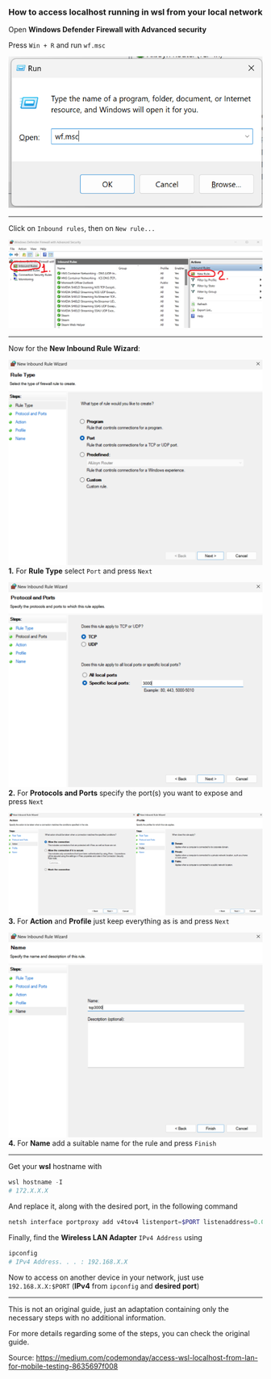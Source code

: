 ### How to access localhost running in **wsl** from your local network

Open **Windows Defender Firewall with Advanced security**

Press `Win + R` and run `wf.msc`

![run](run.png)

---

Click on `Inbound rules`, then on `New rule...`

![firewall](firewall.png)

---

Now for the **New Inbound Rule Wizard**:

![rule type](rule-type.png)
**1.** For **Rule Type** select `Port` and press `Next`

![protocols and ports](protocols-ports.png)
**2.** For **Protocols and Ports** specify the port(s) you want to expose and press `Next`

![action and profile](action-profile.png)
**3.** For **Action** and **Profile** just keep everything as is and press `Next`

![name](name.png)
**4.** For **Name** add a suitable name for the rule and press `Finish`

---

Get your **wsl** hostname with

```powershell
wsl hostname -I
# 172.X.X.X
```

And replace it, along with the desired port, in the following command

```powershell
netsh interface portproxy add v4tov4 listenport=$PORT listenaddress=0.0.0.0 connectport=$PORT connectaddress=$HOSTNAME
```

Finally, find the **Wireless LAN Adapter** `IPv4 Address` using

```powershell
ipconfig
# IPv4 Address. . . : 192.168.X.X
```

Now to access on another device in your network, just use `192.168.X.X:$PORT` (**IPv4** from `ipconfig` and **desired port**)

---

This is not an original guide, just an adaptation containing only the necessary steps with no additional information.

For more details regarding some of the steps, you can check the original guide.

Source: https://medium.com/codemonday/access-wsl-localhost-from-lan-for-mobile-testing-8635697f008
